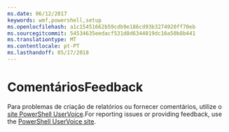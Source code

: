 ```yaml
---
ms.date: 06/12/2017
keywords: wmf,powershell,setup
ms.openlocfilehash: a1c15451662b59cdb9e186cd93b3274920ff70eb
ms.sourcegitcommit: 54534635eedacf531d8d6344019dc16a50b8b441
ms.translationtype: MT
ms.contentlocale: pt-PT
ms.lasthandoff: 05/17/2018
---
```

# <a name="feedback"></a><span data-ttu-id="a0c90-102">Comentários</span><span class="sxs-lookup"><span data-stu-id="a0c90-102">Feedback</span></span>
<span data-ttu-id="a0c90-103">Para problemas de criação de relatórios ou fornecer comentários, utilize o [site PowerShell UserVoice](http://windowsserver.uservoice.com/forums/301869-powershell).</span><span class="sxs-lookup"><span data-stu-id="a0c90-103">For reporting issues or providing feedback, use the [PowerShell UserVoice site](http://windowsserver.uservoice.com/forums/301869-powershell).</span></span>
